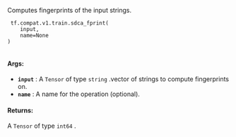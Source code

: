 Computes fingerprints of the input strings.

```
 tf.compat.v1.train.sdca_fprint(
    input,
    name=None
)
 
```

#### Args:
- **`input`** : A  `Tensor`  of type  `string` .vector of strings to compute fingerprints on.
- **`name`** : A name for the operation (optional).


#### Returns:
A  `Tensor`  of type  `int64` .

